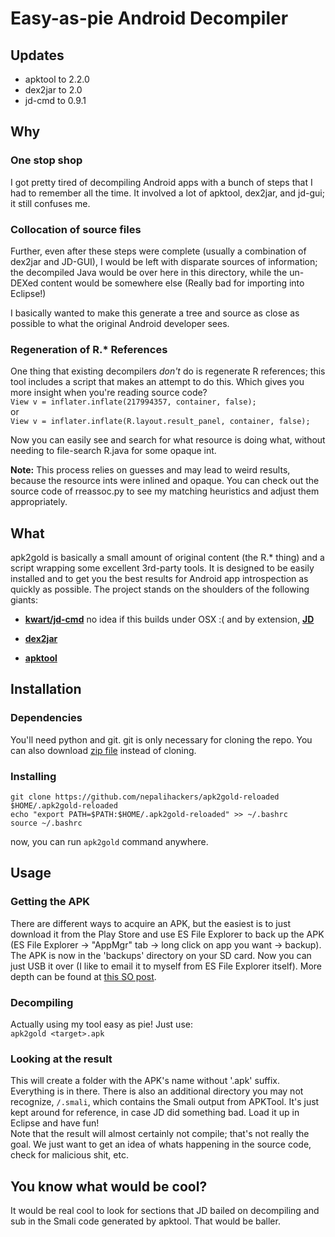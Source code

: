 # Easy-as-pie Android Decompiler

## Updates

- apktool to 2.2.0
- dex2jar to 2.0
- jd-cmd to 0.9.1

## Why
### One stop shop
I got pretty tired of decompiling Android apps with a bunch of steps that I had to remember all the time. It involved a lot of apktool, dex2jar, and jd-gui; it still confuses me.

### Collocation of source files
Further, even after these steps were complete (usually a combination of dex2jar and JD-GUI), I would be left with disparate sources of information; the decompiled Java would be over here in this directory, while the un-DEXed content would be somewhere else (Really bad for importing into Eclipse!)

I basically wanted to make this generate a tree and source as close as possible to what the original Android developer sees.

### Regeneration of R.* References
One thing that existing decompilers *don't* do is regenerate R references; this tool includes a script that makes an attempt to do this. Which gives you more insight when you're reading source code?  
`View v = inflater.inflate(217994357, container, false);`  
or  
`View v = inflater.inflate(R.layout.result_panel, container, false);`

Now you can easily see and search for what resource is doing what, without needing to file-search R.java for some opaque int.

**Note:** This process relies on guesses and may lead to weird results, because the resource ints were inlined and opaque. You can check out the source code of rreassoc.py to see my matching heuristics and adjust them appropriately.

## What
apk2gold is basically a small amount of original content (the R.* thing) and a script wrapping some excellent 3rd-party tools. It is designed to be easily installed and to get you the best results for Android app introspection as quickly as possible. The project stands on the shoulders of the following giants:

* **[kwart/jd-cmd](https://github.com/kwart/jd-cmd)** no idea if this builds under OSX :( and by extension, **[JD](http://java.decompiler.free.fr/)**

* **[dex2jar](https://github.com/pxb1988/dex2jar)**

* **[apktool](https://github.com/iBotPeaches/Apktool)**

## Installation

### Dependencies

You'll need python and git. git is only necessary for cloning the repo. You can also download [zip file](https://github.com/nepalihackers/apk2gold-reloaded/archive/master.zip) instead of cloning.

### Installing

```shell
git clone https://github.com/nepalihackers/apk2gold-reloaded $HOME/.apk2gold-reloaded
echo "export PATH=$PATH:$HOME/.apk2gold-reloaded" >> ~/.bashrc
source ~/.bashrc
```

now, you can run `apk2gold` command anywhere.

## Usage

### Getting the APK
There are different ways to acquire an APK, but the easiest is to just download it from the Play Store and use ES File Explorer to back up the APK (ES File Explorer -> "AppMgr" tab -> long click on app you want -> backup). The APK is now in the 'backups' directory on your SD card. Now you can just USB it over (I like to email it to myself from ES File Explorer itself). More depth can be found at [this SO post](http://stackoverflow.com/questions/12175904/where-can-i-find-the-apk-file-on-my-device-when-i-download-any-app-and-install).

### Decompiling
Actually using my tool easy as pie! Just use:  
`apk2gold <target>.apk`

### Looking at the result
This will create a folder with the APK's name without '.apk' suffix. Everything is in there. There is also an additional directory you may not recognize, `/.smali`, which contains the Smali output from APKTool. It's just kept around for reference, in case JD did something bad. Load it up in Eclipse and have fun!  
Note that the result will almost certainly not compile; that's not really the goal. We just want to get an idea of whats happening in the source code, check for malicious shit, etc.

## You know what would be cool?
It would be real cool to look for sections that JD bailed on decompiling and sub in the Smali code generated by apktool. That would be baller.
